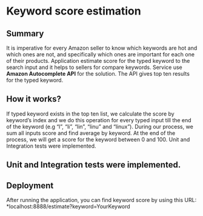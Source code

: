# Keyword score estimation

## Summary
It is imperative for every Amazon seller to know which keywords are hot and which ones are not, and specifically which ones are important for each one of their products. Application estimate score for the typed keyword to the search input and it helps to sellers for compare keywords. 
Service use **Amazon Autocomplete API** for the solution. The API gives top ten results for the typed keyword. 

## How it works?
If typed keyword exists in the top ten list, we calculate the score by keyword’s index and we do this operation for every typed input till the end of the keyword (e.g “l”, “li”, “lin”, “linu” and “linux”). During our process, we sum all inputs score and find average by keyword. At the end of the process, we will get a score for the keyword between 0 and 100. 
Unit and Integration tests were implemented.

## Unit and Integration tests were implemented.

## Deployment
After running the application, you can find keyword score by using this URL: 	
*localhost:8888/estimate?keyword=YourKeyword

